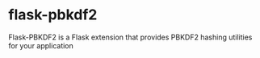 # flask-pbkdf2
Flask-PBKDF2 is a Flask extension that provides PBKDF2 hashing utilities for your application
